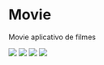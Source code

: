 # Movie
Movie aplicativo de filmes

<img src="https://user-images.githubusercontent.com/79378229/187507492-019888b9-b08a-49dc-b76b-929ebd60af94.png" height=“200”> <img src="https://user-images.githubusercontent.com/79378229/187507641-7a8ddfb9-9b49-4c6a-a139-9b496c9bc455.png" height=“200”> <img src="https://user-images.githubusercontent.com/79378229/187507791-d1c9ef4a-4739-448c-bb35-1759bc690336.png" height=“200”> <img src="https://user-images.githubusercontent.com/79378229/187507845-ee18938b-2923-40ff-a84b-d8d58c97395f.png" height=“200”>


